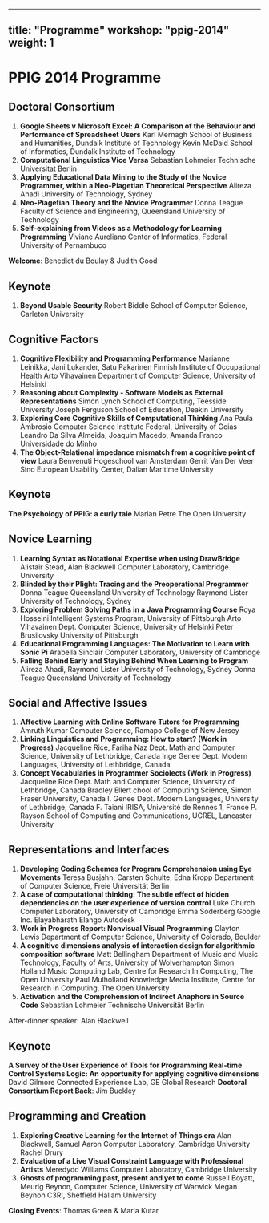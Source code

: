 ---
title: "Programme"
workshop: "ppig-2014"
weight: 1
--

PPIG 2014 Programme
===================





Doctoral Consortium
-------------------

1.  **Google Sheets v Microsoft Excel: A Comparison of the Behaviour and Performance of Spreadsheet Users** Karl Mernagh School of Business and Humanities, Dundalk Institute of Technology Kevin McDaid School of Informatics, Dundalk Institute of Technology
2.  **Computational Linguistics Vice Versa** Sebastian Lohmeier Technische Universitat Berlin
3.  **Applying Educational Data Mining to the Study of the Novice Programmer, within a Neo-Piagetian Theoretical Perspective** Alireza Ahadi University of Technology, Sydney
4.  **Neo-Piagetian Theory and the Novice Programmer** Donna Teague Faculty of Science and Engineering, Queensland University of Technology
5.  **Self-explaining from Videos as a Methodology for Learning Programming** Viviane Aureliano Center of Informatics, Federal University of Pernambuco

**Welcome**: Benedict du Boulay & Judith Good

Keynote
-------

1.  **Beyond Usable Security** Robert Biddle School of Computer Science, Carleton University

Cognitive Factors
-----------------

1.  **Cognitive Flexibility and Programming Performance** Marianne Leinikka, Jani Lukander, Satu Pakarinen Finnish Institute of Occupational Health Arto Vihavainen Department of Computer Science, University of Helsinki
2.  **Reasoning about Complexity - Software Models as External Representations** Simon Lynch School of Computing, Teesside University Joseph Ferguson School of Education, Deakin University
3.  **Exploring Core Cognitive Skills of Computational Thinking** Ana Paula Ambrosio Computer Science Institute Federal, University of Goias Leandro Da Silva Almeida, Joaquim Macedo, Amanda Franco Universidade do Minho
4.  **The Object-Relational impedance mismatch from a cognitive point of view** Laura Benvenuti Hogeschool van Amsterdam Gerrit Van Der Veer Sino European Usability Center, Dalian Maritime University

Keynote
-------

**The Psychology of PPIG: a curly tale** Marian Petre The Open University

Novice Learning
---------------

1.  **Learning Syntax as Notational Expertise when using DrawBridge** Alistair Stead, Alan Blackwell Computer Laboratory, Cambridge University
2.  **Blinded by their Plight: Tracing and the Preoperational Programmer** Donna Teague Queensland University of Technology Raymond Lister University of Technology, Sydney
3.  **Exploring Problem Solving Paths in a Java Programming Course** Roya Hosseini Intelligent Systems Program, University of Pittsburgh Arto Vihavainen Dept. Computer Science, University of Helsinki Peter Brusilovsky University of Pittsburgh
4.  **Educational Programming Languages: The Motivation to Learn with Sonic Pi** Arabella Sinclair Computer Laboratory, University of Cambridge
5.  **Falling Behind Early and Staying Behind When Learning to Program** Alireza Ahadi, Raymond Lister University of Technology, Sydney Donna Teague Queensland University of Technology

Social and Affective Issues
---------------------------

1.  **Affective Learning with Online Software Tutors for Programming** Amruth Kumar Computer Science, Ramapo College of New Jersey
2.  **Linking Linguistics and Programming: How to start? (Work in Progress)** Jacqueline Rice, Fariha Naz Dept. Math and Computer Science, University of Lethbridge, Canada Inge Genee Dept. Modern Languages, University of Lethbridge, Canada
3.  **Concept Vocabularies in Programmer Sociolects (Work in Progress)** Jacqueline Rice Dept. Math and Computer Science, University of Lethbridge, Canada Bradley Ellert chool of Computing Science, Simon Fraser University, Canada I. Genee Dept. Modern Languages, University of Lethbridge, Canada F. Taiani IRISA, Université de Rennes 1, France P. Rayson School of Computing and Communications, UCREL, Lancaster University

Representations and Interfaces
------------------------------

1.  **Developing Coding Schemes for Program Comprehension using Eye Movements** Teresa Busjahn, Carsten Schulte, Edna Kropp Department of Computer Science, Freie Universität Berlin
2.  **A case of computational thinking: The subtle effect of hidden dependencies on the user experience of version control** Luke Church Computer Laboratory, University of Cambridge Emma Soderberg Google Inc. Elayabharath Elango Autodesk
3.  **Work in Progress Report: Nonvisual Visual Programming** Clayton Lewis Department of Computer Science, University of Colorado, Boulder
4.  **A cognitive dimensions analysis of interaction design for algorithmic composition software** Matt Bellingham Department of Music and Music Technology, Faculty of Arts, University of Wolverhampton Simon Holland Music Computing Lab, Centre for Research In Computing, The Open University Paul Mulholland Knowledge Media Institute, Centre for Research in Computing, The Open University
5.  **Activation and the Comprehension of Indirect Anaphors in Source Code** Sebastian Lohmeier Technische Universität Berlin

After-dinner speaker: Alan Blackwell

Keynote
-------

**A Survey of the User Experience of Tools for Programming Real-time Control Systems Logic: An opportunity for applying cognitive dimensions** David Gilmore Connected Experience Lab, GE Global Research **Doctoral Consortium Report Back**: Jim Buckley

Programming and Creation
------------------------

1.  **Exploring Creative Learning for the Internet of Things era** Alan Blackwell, Samuel Aaron Computer Laboratory, Cambridge University Rachel Drury
2.  **Evaluation of a Live Visual Constraint Language with Professional Artists** Meredydd Williams Computer Laboratory, Cambridge University
3.  **Ghosts of programming past, present and yet to come** Russell Boyatt, Meurig Beynon, Computer Science, University of Warwick Megan Beynon C3RI, Sheffield Hallam University

**Closing Events**: Thomas Green & Maria Kutar

